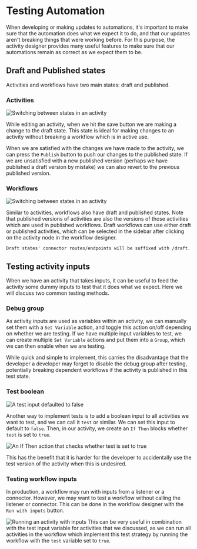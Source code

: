 # Testing Automation
When developing or making updates to automations, it's important to make sure that the automation does what we expect it to do, and that our updates aren't breaking things that were working before. For this purpose, the activity designer provides many useful features to make sure that our automations remain as correct as we expect them to be.

## Draft and Published states
Activities and workflows have two main states: draft and published.

### Activities 

![Switching between states in an activity](activity_states.gif)

While editing an activity, when we hit the save button we are making a change to the draft state. This state is ideal for making changes to an activity without breaking a workflow which is in active use. 

When we are satisfied with the changes we have made to the activity, we can press the `Publish` button to push our changes to the published state. If we are unsatisfied with a new published version (perhaps we have published a draft version by mistake) we can also revert to the previous published version.

### Workflows

![Switching between states in an activity](workflow_states.gif)

Similar to activities, workflows also have draft and published states. Note that published versions of activities are also the versions of those activities which are used in published workflows. Draft workflows can use either draft or published activities, which can be selected in the sidebar after clicking on the activity node in the workflow designer.

```
Draft states' connector routes/endpoints will be suffixed with /draft.
```

## Testing activity inputs

When we have an activity that takes inputs, it can be useful to feed the activity some dummy inputs to test that it does what we expect. Here we will discuss two common testing methods.

### Debug group

As activity inputs are used as variables within an activity, we can manually set them with a `Set Variable` action, and toggle this action on/off depending on whether we are testing. If we have multiple input variables to test, we can create multiple `Set Variable` actions and put them into a `Group`, which we can then enable when we are testing.

While quick and simple to implement, this carries the disadvantage that the developer a developer may forget to disable the debug group after testing, potentially breaking dependent workflows if the activity is published in this test state.
### Test boolean

![A test input defaulted to false](test-input.png)

Another way to implement tests is to add a boolean input to all activities we want to test, and we can call it `test` or similar. We can set this input to default to `false`. Then, in our activity, we create an `If Then` blocks whether `test` is set to `true`.

![An If Then action that checks whether test is set to true](if_test_then.png)

This has the benefit that it is harder for the developer to accidentally use the test version of the activity when this is undesired.

### Testing workflow inputs

In production, a workflow may run with inputs from a listener or a connector. However, we may want to test a workflow without calling the listener or connector. This can be done in the workflow designer with the `Run with inputs` button.

![Running an activity with inputs](run_with_inputs.gif)
This can be very useful in combination with the test input variable for activities that we discussed, as we can run all activities in the workflow which implement this test strategy by running the workflow with the `test` variable set to `true`.